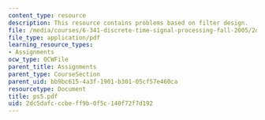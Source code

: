 ```yaml
---
content_type: resource
description: This resource contains problems based on filter design.
file: /media/courses/6-341-discrete-time-signal-processing-fall-2005/2dc5dafcccbeff9b0f5c140f72f7d192_ps5.pdf
file_type: application/pdf
learning_resource_types:
- Assignments
ocw_type: OCWFile
parent_title: Assignments
parent_type: CourseSection
parent_uid: bb9bc615-4a3f-1901-b301-05cf57e460ca
resourcetype: Document
title: ps5.pdf
uid: 2dc5dafc-ccbe-ff9b-0f5c-140f72f7d192
---
```

